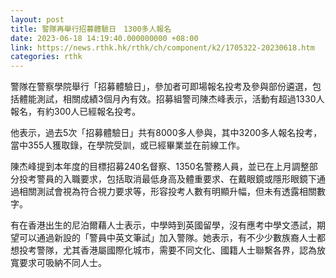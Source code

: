 ```yaml
---
layout: post
title: 警隊再舉行招募體驗日　1300多人報名
date: 2023-06-18 14:19:40.000000000 +08:00
link: https://news.rthk.hk/rthk/ch/component/k2/1705322-20230618.htm
categories: rthk
---
```


警隊在警察學院舉行「招募體驗日」，參加者可即場報名投考及參與部份遴選，包括體能測試，相關成績3個月內有效。招募組警司陳杰峰表示，活動有超過1330人報名，有約300人已經報名投考。

他表示，過去5次「招募體驗日」共有8000多人參與，其中3200多人報名投考，當中355人獲取錄，在學院受訓，或已經畢業並在前線工作。

陳杰峰提到本年度的目標招募240名督察、1350名警務人員，並已在上月調整部分投考警員的入職要求，包括取消最低身高及體重要求、在戴眼鏡或隱形眼鏡下通過相關測試會視為符合視力要求等，形容投考人數有明顯升幅，但未有透露相關數字。

有在香港出生的尼泊爾藉人士表示，中學時到英國留學，沒有應考中學文憑試，期望可以通過新設的「警員中英文筆試」加入警隊。她表示，有不少少數族裔人士都想投考警隊，尤其香港屬國際化城市，需要不同文化、國籍人士聯繫各界，認為放寬要求可吸納不同人士。
